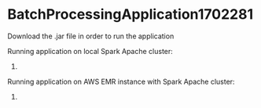 # BatchProcessingApplication1702281

Download the .jar file in order to run the application

Running application on local Spark Apache cluster:

1.

Running application on AWS EMR instance with Spark Apache cluster:

1.
